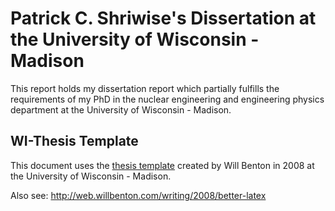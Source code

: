 

Patrick C. Shriwise's Dissertation  at the University of Wisconsin - Madison
============================================================================

This report holds my dissertation report which partially fulfills the
requirements of my PhD in the nuclear engineering and engineering physics
department at the University of Wisconsin - Madison.


WI-Thesis Template
------------------

This document uses the [thesis
template](https://github.com/willb/wi-thesis-template) created by Will Benton in
2008 at the University of Wisconsin - Madison.

Also see: http://web.willbenton.com/writing/2008/better-latex






